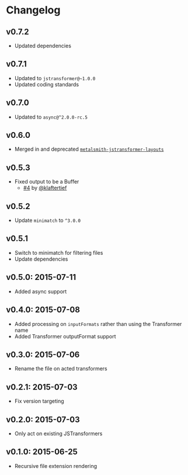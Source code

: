 # Changelog

## v0.7.2

- Updated dependencies

## v0.7.1

- Updated to `jstransformer@~1.0.0`
- Updated coding standards

## v0.7.0

- Updated to `async@^2.0.0-rc.5`

## v0.6.0

- Merged in and deprecated [`metalsmith-jstransformer-layouts`](https://github.com/RobLoach/metalsmith-jstransformer-layouts)

## v0.5.3

- Fixed output to be a Buffer
  - [#4](https://github.com/RobLoach/metalsmith-jstransformer/pull/4) by [@klaftertief](https://github.com/klaftertief)

## v0.5.2

- Update `minimatch` to `^3.0.0`

## v0.5.1

- Switch to minimatch for filtering files
- Update dependencies

## v0.5.0: 2015-07-11

- Added async support

## v0.4.0: 2015-07-08

- Added processing on `inputFormats` rather than using the Transformer name
- Added Transformer outputFormat support

## v0.3.0: 2015-07-06

- Rename the file on acted transformers

## v0.2.1: 2015-07-03

- Fix version targeting

## v0.2.0: 2015-07-03

- Only act on existing JSTransformers

## v0.1.0: 2015-06-25

- Recursive file extension rendering
